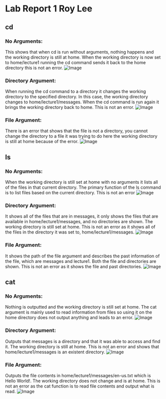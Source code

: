 # **Lab Report 1 Roy Lee**



## cd

### No Arguments:
This shows that when cd is run without arguments, nothing happens and the working directory is still at home. When the working directory is now set to home/lecture1 running the cd command sends it back to the home directory this is not an error.
![Image](cd1.png)

### Directory Argument:
When running the cd command to a directory it changes the working directory to the specified directory. In this case, the working directory changes to home/lecture1/messages. When the cd command is run again it brings the working directory back to home. This is not an error.
![Image](cd2.png)

### File Argument:
There is an error that shows that the file is not a directory, you cannot change the directory to a file it was trying to do here the working directory is still at home because of the error.
![Image](cd3.png)


## ls

### No Arguments:
When the working directory is still set at home with no arguments it lists all of the files in that current directory. The primary function of the ls command is to list files based on the current directory. This is not an error
![Image](ls1.png)

### Directory Argument:
It shows all of the files that are in messages, it only shows the files that are available in home/lecture1/messages, and no directories are shown. The working directory is still set at home. This is not an error as it shows all of the files in the directory it was set to, home/lecture1/messages.
![Image](ls2.png)

### File Argument:
It shows the path of the file argument and describes the past information of the file, which are messages and lecture1. Both the file and directories are shown. This is not an error as it shows the file and past directories.
![Image](ls3.png)


## cat

### No Arguments:
Nothing is outputted and the working directory is still set at home. The cat argument is mainly used to read information from files so using it on the home directory does not output anything and leads to an error.
![Image](cat1new.png)

### Directory Argument:
Outputs that messages is a directory and that it was able to access and find it. The working directory is still at home. This is not an error and shows that home/lecture1/messages is an existent directory.
![Image](cat2.png)


### File Argument:
Outputs the file contents in home/lecture1/messages/en-us.txt which is Hello World!. The working directory does not change and is at home. This is not an error as the cat function is to read file contents and output what is read.
![Image](cat3.png)
